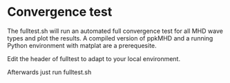 # Convergence test

The fulltest.sh will run an automated full convergence test for all MHD wave types
and plot the results.
A compiled version of ppkMHD and a running Python environment with matplat are
a prerequesite.

Edit the header of fulltest to adapt to your local environment.

Afterwards just run fulltest.sh

